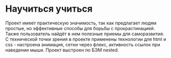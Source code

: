 # Научиться учиться
Проект имеет практическую значимость, так как предлагает людям простые, но эффективные способы для борьбы с прокрастинацией. Также пользователь найдёт в нем полезные приемы для саморазвития. 
С технической точки зрения в проекте применены технологии для html и css - настроена анимация, сетки через флекс, активность ссылок при наведении мыши. Проект выстроен по БЭМ nested.